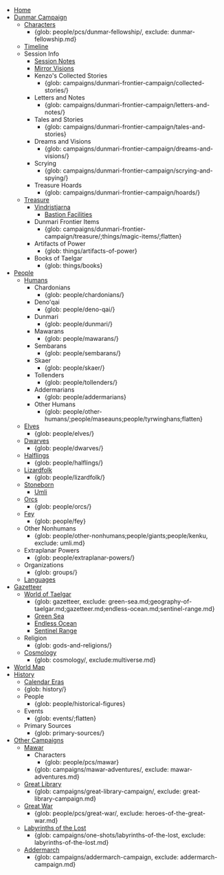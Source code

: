 - [Home](index.md)
- [Dunmar Campaign](campaigns/dunmari-frontier-campaign/dunmari-frontier-campaign.md)
    - [Characters](people/pcs/dunmar-fellowship/dunmar-fellowship.md)
        - {glob: people/pcs/dunmar-fellowship/, exclude: dunmar-fellowship.md}
    - [Timeline](campaigns/dunmari-frontier-campaign/dunmari-frontier-timeline.md)
    - Session Info
        - [Session Notes](campaigns/dunmari-frontier-campaign/sessions.md)
        - [Mirror Visions](campaigns/dunmari-frontier-campaign/mirror-visions.md)
        - Kenzo's Collected Stories
            - {glob: campaigns/dunmari-frontier-campaign/collected-stories/}
        - Letters and Notes
            - {glob: campaigns/dunmari-frontier-campaign/letters-and-notes/}
        - Tales and Stories
            - {glob: campaigns/dunmari-frontier-campaign/tales-and-stories}
        - Dreams and Visions
            - {glob: campaigns/dunmari-frontier-campaign/dreams-and-visions/}
        - Scrying
            - {glob: campaigns/dunmari-frontier-campaign/scrying-and-spying/}
        - Treasure Hoards
            - {glob: campaigns/dunmari-frontier-campaign/hoards/}
    - [Treasure](campaigns/dunmari-frontier-campaign/party-treasure.md)
        - [Vindristjarna](things/ships/vindristjarna.md)
            - [Bastion Facilities](campaigns/dunmari-frontier-campaign/vindristjarna-room-planning.md)
        - Dunmari Frontier Items
            - {glob: campaigns/dunmari-frontier-campaign/treasure/;things/magic-items/;flatten}
        - Artifacts of Power
            - {glob: things/artifacts-of-power}
        - Books of Taelgar
            - {glob: things/books}
- [People](species/species.md)
    - [Humans](species/humans.md)
        - Chardonians
            - {glob: people/chardonians/}
        - Deno'qai
            - {glob: people/deno-qai/}
        - Dunmari
            - {glob: people/dunmari/}
        - Mawarans
            - {glob: people/mawarans/}
        - Sembarans
            - {glob: people/sembarans/}
        - Skaer
            - {glob: people/skaer/}
        - Tollenders
            - {glob: people/tollenders/}
        - Addermarians
            - {glob: people/addermarians}
        - Other Humans
            - {glob: people/other-humans/;people/maseauns;people/tyrwinghans;flatten}
    - [Elves](species/elves.md)
        - {glob: people/elves/}
    - [Dwarves](species/dwarves.md)
        - {glob: people/dwarves/}
    - [Halflings](species/halflings.md)
        - {glob: people/halflings/}
    - [Lizardfolk](species/lizardfolk.md)
        - {glob: people/lizardfolk/}
    - [Stoneborn](species/stoneborn.md)
        - [Umli](people/other-nonhumans/umli.md)
    - [Orcs](species/orcs.md)
        - {glob: people/orcs/}
    - [Fey](species/extraplanar/fey.md)
        - {glob: people/fey}
    - Other Nonhumans
        - {glob: people/other-nonhumans;people/giants;people/kenku, exclude: umli.md}
    - Extraplanar Powers
        - {glob: people/extraplanar-powers/}
    - Organizations
        - {glob: groups/}
    - [Languages](background/languages.md)
- [Gazetteer](campaigns/player-s-guide.md)
    - [World of Taelgar](gazetteer/geography-of-taelgar.md)
        - {glob: gazetteer, exclude: green-sea.md;geography-of-taelgar.md;gazetteer.md;endless-ocean.md;sentinel-range.md}
        - [Green Sea](gazetteer/green-sea.md)
        - [Endless Ocean](gazetteer/endless-ocean.md)
        - [Sentinel Range](gazetteer/sentinel-range.md)
    - Religion
        - {glob: gods-and-religions/}
    - [Cosmology](cosmology/multiverse.md)
        - {glob: cosmology/, exclude:multiverse.md}
- [World Map](gazetteer/world-of-taelgar.md)
- [History](history/history.md)
    - [Calendar Eras](background/calendar-eras.md)
    - {glob: history/}
    - People
        - {glob: people/historical-figures}
    - Events
        - {glob: events/;flatten}
    - Primary Sources
        - {glob: primary-sources/}
- [Other Campaigns](people/pcs/pcs.md)
    - [Mawar](campaigns/mawar-adventures/mawar-adventures.md)
        - Characters
            - {glob: people/pcs/mawar}
        - {glob: campaigns/mawar-adventures/, exclude: mawar-adventures.md}
    - [Great Library](campaigns/great-library-campaign/great-library-campaign.md)
        - {glob: campaigns/great-library-campaign/, exclude: great-library-campaign.md}
    - [Great War](people/pcs/great-war/heroes-of-the-great-war.md)
        - {glob: people/pcs/great-war/, exclude: heroes-of-the-great-war.md}
    - [Labyrinths of the Lost](campaigns/one-shots/labyrinths-of-the-lost/labyrinths-of-the-lost.md)
        - {glob: campaigns/one-shots/labyrinths-of-the-lost, exclude: labyrinths-of-the-lost.md}
    - [Addermarch](campaigns/addermarch-campaign/addermarch-campaign.md)
        - {glob: campaigns/addermarch-campaign, exclude: addermarch-campaign.md}
